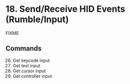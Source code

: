 # 18. Send/Receive HID Events (Rumble/Input)
FIXME

## Commands
 26. Get keycode input
 27. Get text input
 28. Get cursor input
 29. Get controller input
